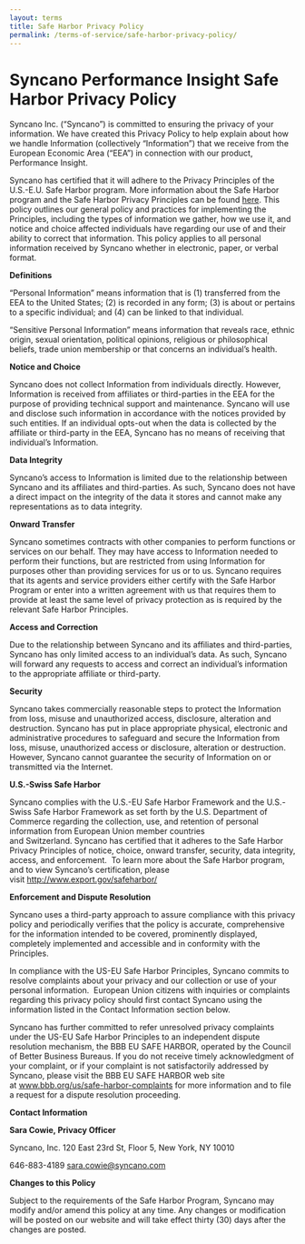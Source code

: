 ```yaml
---
layout: terms
title: Safe Harbor Privacy Policy
permalink: /terms-of-service/safe-harbor-privacy-policy/
---
```


<h1>Syncano Performance Insight Safe Harbor Privacy Policy</h1>
Syncano Inc. (“Syncano”) is committed to ensuring the privacy of your information. We have created this Privacy Policy to help explain about how we handle Information (collectively “Information”) that we receive from the European Economic Area (“EEA”) in connection with our product, Performance Insight.

Syncano has certified that it will adhere to the Privacy Principles of the U.S.-E.U. Safe Harbor program. More information about the Safe Harbor program and the Safe Harbor Privacy Principles can be found <a target="_blank" href="http://www.export.gov/safeharbor/eu/eg_main_018475.asp">here</a>. This policy outlines our general policy and practices for implementing the Principles, including the types of information we gather, how we use it, and notice and choice affected individuals have regarding our use of and their ability to correct that information. This policy applies to all personal information received by Syncano whether in electronic, paper, or verbal format.

<strong>Definitions</strong>

“Personal Information” means information that is (1) transferred from the EEA to the United States; (2) is recorded in any form; (3) is about or pertains to a specific individual; and (4) can be linked to that individual.

“Sensitive Personal Information” means information that reveals race, ethnic origin, sexual orientation, political opinions, religious or philosophical beliefs, trade union membership or that concerns an individual’s health.

<strong>Notice and Choice </strong>

Syncano does not collect Information from individuals directly. However, Information is received from affiliates or third-parties in the EEA for the purpose of providing technical support and maintenance. Syncano will use and disclose such information in accordance with the notices provided by such entities. If an individual opts-out when the data is collected by the affiliate or third-party in the EEA, Syncano has no means of receiving that individual’s Information.

<strong>Data Integrity</strong>

Syncano’s access to Information is limited due to the relationship between Syncano and its affiliates and third-parties. As such, Syncano does not have a direct impact on the integrity of the data it stores and cannot make any representations as to data integrity.

<strong>Onward Transfer</strong>

Syncano sometimes contracts with other companies to perform functions or services on our behalf. They may have access to Information needed to perform their functions, but are restricted from using Information for purposes other than providing services for us or to us. Syncano requires that its agents and service providers either certify with the Safe Harbor Program or enter into a written agreement with us that requires them to provide at least the same level of privacy protection as is required by the relevant Safe Harbor Principles.

<strong>Access and Correction</strong>

Due to the relationship between Syncano and its affiliates and third-parties, Syncano has only limited access to an individual’s data. As such, Syncano will forward any requests to access and correct an individual’s information to the appropriate affiliate or third-party.

<strong>Security </strong>

Syncano takes commercially reasonable steps to protect the Information from loss, misuse and unauthorized access, disclosure, alteration and destruction. Syncano has put in place appropriate physical, electronic and administrative procedures to safeguard and secure the Information from loss, misuse, unauthorized access or disclosure, alteration or destruction. However, Syncano cannot guarantee the security of Information on or transmitted via the Internet.

<strong>U.S.-Swiss Safe Harbor</strong>

Syncano complies with the U.S.-EU Safe Harbor Framework and the U.S.-Swiss Safe Harbor Framework as set forth by the U.S. Department of Commerce regarding the collection, use, and retention of personal information from European Union member countries and Switzerland. Syncano has certified that it adheres to the Safe Harbor Privacy Principles of notice, choice, onward transfer, security, data integrity, access, and enforcement.  To learn more about the Safe Harbor program, and to view Syncano’s certification, please visit http://www.export.gov/safeharbor/

<strong>Enforcement and Dispute Resolution </strong>

Syncano uses a third-party approach to assure compliance with this privacy policy and periodically verifies that the policy is accurate, comprehensive for the information intended to be covered, prominently displayed, completely implemented and accessible and in conformity with the Principles.

In compliance with the US-EU Safe Harbor Principles, Syncano commits to resolve complaints about your privacy and our collection or use of your personal information.  European Union citizens with inquiries or complaints regarding this privacy policy should first contact Syncano using the information listed in the Contact Information section below.

Syncano has further committed to refer unresolved privacy complaints under the US-EU Safe Harbor Principles to an independent dispute resolution mechanism, the BBB EU SAFE HARBOR, operated by the Council of Better Business Bureaus. If you do not receive timely acknowledgment of your complaint, or if your complaint is not satisfactorily addressed by Syncano, please visit the BBB EU SAFE HARBOR web site at <a target="_blank" href="http://www.bbb.org/us/safe-harbor-complaints">www.bbb.org/us/safe-harbor-complaints</a> for more information and to file a request for a dispute resolution proceeding.

<strong>Contact Information</strong>

<strong>Sara Cowie, Privacy Officer</strong>

Syncano, Inc.
120 East 23rd St, Floor 5,
New York, NY 10010

646-883-4189
sara.cowie@syncano.com

<strong>Changes to this Policy</strong>

Subject to the requirements of the Safe Harbor Program, Syncano may modify and/or amend this policy at any time. Any changes or modification will be posted on our website and will take effect thirty (30) days after the changes are posted.

&nbsp;